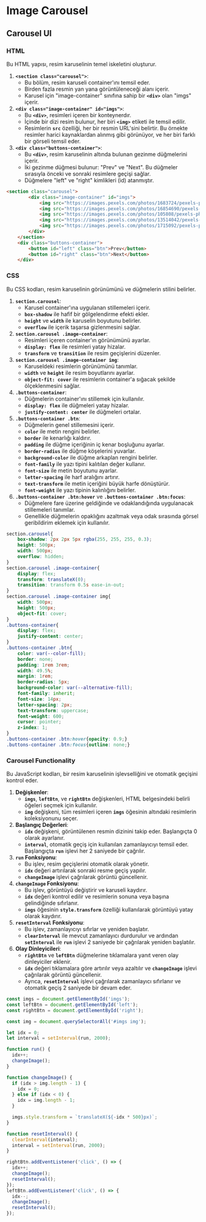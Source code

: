 # Image Carousel

## Carousel UI

### HTML

Bu HTML yapısı, resim karuselinin temel iskeletini oluşturur.

1. **`<section class="carousel">`**:
    - Bu bölüm, resim karuseli container'ını temsil eder.
    - Birden fazla resmin yan yana görüntüleneceği alanı içerir.
    - Karusel için "image-container" sınıfına sahip bir **`<div>`** olan "imgs" içerir.
2. **`<div class="image-container" id="imgs">`**:
    - Bu **`<div>`**, resimleri içeren bir konteynerdır.
    - İçinde bir dizi resim bulunur, her biri **`<img>`** etiketi ile temsil edilir.
    - Resimlerin **`src`** özelliği, her bir resmin URL'sini belirtir. Bu örnekte resimler harici kaynaklardan alınmış gibi görünüyor, ve her biri farklı bir görseli temsil eder.
3. **`<div class="buttons-container">`**:
    - Bu **`<div>`**, resim karuselinin altında bulunan gezinme düğmelerini içerir.
    - İki gezinme düğmesi bulunur: "Prev" ve "Next". Bu düğmeler sırasıyla önceki ve sonraki resimlere geçişi sağlar.
    - Düğmelere "left" ve "right" kimlikleri (id) atanmıştır.

```html
<section class="carousel">
        <div class="image-container" id="imgs">
            <img src="https://images.pexels.com/photos/1683724/pexels-photo-1683724.jpeg?auto=compress&cs=tinysrgb&w=1260&h=750&dpr=1">
            <img src="https://images.pexels.com/photos/16854690/pexels-photo-16854690/free-photo-of-butterfly-sitting-on-flower.jpeg?auto=compress&cs=tinysrgb&w=1260&h=750&dpr=1">
            <img src="https://images.pexels.com/photos/105808/pexels-photo-105808.jpeg?auto=compress&cs=tinysrgb&w=1260&h=750&dpr=1">
            <img src="https://images.pexels.com/photos/13514042/pexels-photo-13514042.jpeg?auto=compress&cs=tinysrgb&w=1260&h=750&dpr=1">
            <img src="https://images.pexels.com/photos/1715092/pexels-photo-1715092.jpeg?auto=compress&cs=tinysrgb&w=1260&h=750&dpr=1" alt="">
        </div>
    </section>
    <div class="buttons-container">
        <button id="left" class="btn">Prev</button>
        <button id="right" class="btn">Next</button>
    </div>
```

### CSS

Bu CSS kodları, resim karuselinin görünümünü ve düğmelerin stilini belirler.

1. **`section.carousel`**:
    - Karusel container'ına uygulanan stillemeleri içerir.
    - **`box-shadow`** ile hafif bir gölgelendirme efekti ekler.
    - **`height`** ve **`width`** ile karuselin boyutunu belirler.
    - **`overflow`** ile içerik taşarsa gizlenmesini sağlar.
2. **`section.carousel .image-container`**:
    - Resimleri içeren container'ın görünümünü ayarlar.
    - **`display: flex`** ile resimleri yatay hizalar.
    - **`transform`** ve **`transition`** ile resim geçişlerini düzenler.
3. **`section.carousel .image-container img`**:
    - Karuseldeki resimlerin görünümünü tanımlar.
    - **`width`** ve **`height`** ile resim boyutlarını ayarlar.
    - **`object-fit: cover`** ile resimlerin container'a sığacak şekilde ölçeklenmesini sağlar.
4. **`.buttons-container`**:
    - Düğmelerin container'ını stillemek için kullanılır.
    - **`display: flex`** ile düğmeleri yatay hizalar.
    - **`justify-content: center`** ile düğmeleri ortalar.
5. **`.buttons-container .btn`**:
    - Düğmelerin genel stillemesini içerir.
    - **`color`** ile metin rengini belirler.
    - **`border`** ile kenarlığı kaldırır.
    - **`padding`** ile düğme içeriğinin iç kenar boşluğunu ayarlar.
    - **`border-radius`** ile düğme köşelerini yuvarlar.
    - **`background-color`** ile düğme arkaplan rengini belirler.
    - **`font-family`** ile yazı tipini kalıtılan değer kullanır.
    - **`font-size`** ile metin boyutunu ayarlar.
    - **`letter-spacing`** ile harf aralığını artırır.
    - **`text-transform`** ile metin içeriğini büyük harfe dönüştürür.
    - **`font-weight`** ile yazı tipinin kalınlığını belirler.
6. **`.buttons-container .btn:hover`** ve **`.buttons-container .btn:focus`**:
    - Düğmelere fare üzerine geldiğinde ve odaklandığında uygulanacak stillemeleri tanımlar.
    - Genellikle düğmelerin opaklığını azaltmak veya odak sırasında görsel geribildirim eklemek için kullanılır.

```css
section.carousel{
    box-shadow: 2px 2px 5px rgba(255, 255, 255, 0.3);
    height: 500px;
    width: 500px;
    overflow: hidden;
}
section.carousel .image-container{
    display: flex;
    transform: translateX(0);
    transition: transform 0.5s ease-in-out;
}
section.carousel .image-container img{
    width: 500px;
    height: 500px;
    object-fit: cover;
}
.buttons-container{
    display: flex;
    justify-content: center;
}
.buttons-container .btn{
    color: var(--color-fill);
    border: none;
    padding: 1rem 3rem;
    width: 49.5%;
    margin: 1rem;
    border-radius: 5px;
    background-color: var(--alternative-fill);
    font-family: inherit;
    font-size: 14px;
    letter-spacing: 2px;
    text-transform: uppercase;
    font-weight: 600;
    cursor: pointer;
    z-index: 1;
}
.buttons-container .btn:hover{opacity: 0.9;}
.buttons-container .btn:focus{outline: none;}
```

### Carousel Functionality

Bu JavaScript kodları, bir resim karuselinin işlevselliğini ve otomatik geçişini kontrol eder.

1. **Değişkenler**:
    - **`imgs`**, **`leftBtn`**, ve **`rightBtn`** değişkenleri, HTML belgesindeki belirli öğeleri seçmek için kullanılır.
    - **`img`** değişkeni, tüm resimleri içeren **`imgs`** öğesinin altındaki resimlerin koleksiyonunu seçer.
2. **Başlangıç Değerleri**:
    - **`idx`** değişkeni, görüntülenen resmin dizinini takip eder. Başlangıçta 0 olarak ayarlanır.
    - **`interval`**, otomatik geçiş için kullanılan zamanlayıcıyı temsil eder. Başlangıçta **`run`** işlevi her 2 saniyede bir çağrılır.
3. **`run` Fonksiyonu**:
    - Bu işlev, resim geçişlerini otomatik olarak yönetir.
    - **`idx`** değeri artırılarak sonraki resme geçiş yapılır.
    - **`changeImage`** işlevi çağrılarak görüntü güncellenir.
4. **`changeImage` Fonksiyonu**:
    - Bu işlev, görüntüyü değiştirir ve karuseli kaydırır.
    - **`idx`** değeri kontrol edilir ve resimlerin sonuna veya başına gelindiğinde sıfırlanır.
    - **`imgs`** öğesinin **`style.transform`** özelliği kullanılarak görüntüyü yatay olarak kaydırır.
5. **`resetInterval` Fonksiyonu**:
    - Bu işlev, zamanlayıcıyı sıfırlar ve yeniden başlatır.
    - **`clearInterval`** ile mevcut zamanlayıcı durdurulur ve ardından **`setInterval`** ile **`run`** işlevi 2 saniyede bir çağrılarak yeniden başlatılır.
6. **Olay Dinleyicileri**:
    - **`rightBtn`** ve **`leftBtn`** düğmelerine tıklamalara yanıt veren olay dinleyiciler eklenir.
    - **`idx`** değeri tıklamalara göre artırılır veya azaltılır ve **`changeImage`** işlevi çağrılarak görüntü güncellenir.
    - Ayrıca, **`resetInterval`** işlevi çağrılarak zamanlayıcı sıfırlanır ve otomatik geçiş 2 saniyede bir devam eder.

```jsx
const imgs = document.getElementById('imgs');
const leftBtn = document.getElementById('left');
const rightBtn = document.getElementById('right');

const img = document.querySelectorAll('#imgs img');

let idx = 0;
let interval = setInterval(run, 2000);

function run() {
  idx++;
  changeImage();
}

function changeImage() {
  if (idx > img.length - 1) {
    idx = 0;
  } else if (idx < 0) {
    idx = img.length - 1;
  }

  imgs.style.transform = `translateX(${-idx * 500}px)`;
}

function resetInterval() {
  clearInterval(interval);
  interval = setInterval(run, 2000);
}

rightBtn.addEventListener('click', () => {
  idx++;
  changeImage();
  resetInterval();
});
leftBtn.addEventListener('click', () => {
  idx--;
  changeImage();
  resetInterval();
});
```
